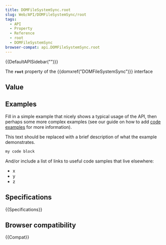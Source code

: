 ```yaml
---
title: DOMFileSystemSync.root
slug: Web/API/DOMFileSystemSync/root
tags:
  - API
  - Property
  - Reference
  - root
  - DOMFileSystemSync
browser-compat: api.DOMFileSystemSync.root
---
```

{{DefaultAPISidebar("")}}

The **`root`** property of the {{domxref("DOMFileSystemSync")}} interface 

## Value



## Examples

Fill in a simple example that nicely shows a typical usage of the API, then perhaps some more complex examples (see our guide on how to add [code examples](/en-US/docs/MDN/Contribute/Structures/Code_examples) for more information).

This text should be replaced with a brief description of what the example demonstrates.

```js
my code block
```

And/or include a list of links to useful code samples that live elsewhere:

*   x
*   y
*   z

## Specifications

{{Specifications}}

## Browser compatibility

{{Compat}}


